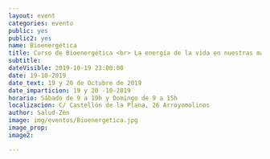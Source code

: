 ```yaml
---
layout: event
categories: evento
public: yes
public2: yes
name: Bioenergética
title: Curso de Bioenergética <br> La energía de la vida en nuestras manos.
subtitle:
dateVisible: 2019-10-19 23:00:00
date: 19-10-2019
date_text: 19 y 20 de Octubre de 2019
date_imparticion: 19 y 20 -10-2019
horario: Sábado de 9 a 19h y Domingo de 9 a 15h
localizacion: C/ Castellón de la Plana, 26 Arroyomolinos
author: Salud-Zen
image: img/eventos/Bioenergetica.jpg
image_prop:
image2:

---
```

